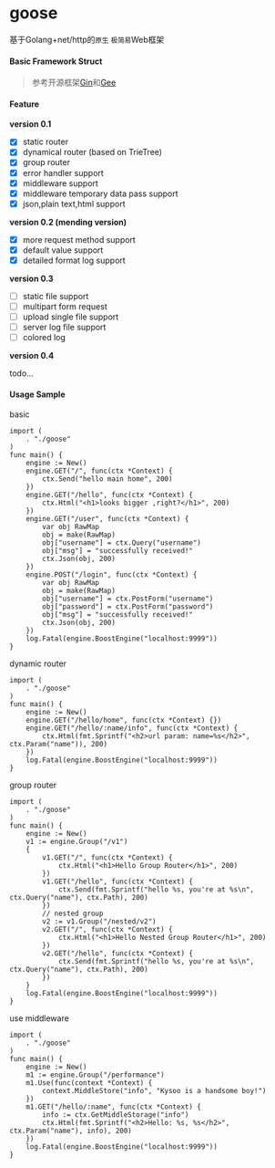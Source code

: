 # goose

基于Golang+net/http的`原生` `极简易`Web框架

#### Basic Framework Struct
> 参考开源框架[Gin](https://github.com/gin-gonic/gin)和[Gee](https://github.com/geektutu/7days-golang)

#### Feature

**version 0.1**
- [x] static router
- [x] dynamical router (based on TrieTree)
- [x] group router
- [x] error handler support
- [x] middleware support
- [x] middleware temporary data pass support
- [x] json,plain text,html support

**version 0.2 (mending version)**
- [x] more request method support
- [x] default value support
- [x] detailed format log support

**version 0.3**
- [ ] static file support
- [ ] multipart form request
- [ ] upload single file support 
- [ ] server log file support
- [ ] colored log

**version 0.4**

todo...

#### Usage Sample

basic
```golang
import (
	. "./goose"
)
func main() {
	engine := New()
	engine.GET("/", func(ctx *Context) {
		ctx.Send("hello main home", 200)
	})
	engine.GET("/hello", func(ctx *Context) {
		ctx.Html("<h1>looks bigger ,right?</h1>", 200)
	})
    engine.GET("/user", func(ctx *Context) {
		var obj RawMap
		obj = make(RawMap)
		obj["username"] = ctx.Query("username")
		obj["msg"] = "successfully received!"
		ctx.Json(obj, 200)
	})
	engine.POST("/login", func(ctx *Context) {
		var obj RawMap
		obj = make(RawMap)
		obj["username"] = ctx.PostForm("username")
		obj["password"] = ctx.PostForm("password")
		obj["msg"] = "successfully received!"
		ctx.Json(obj, 200)
	})
    log.Fatal(engine.BoostEngine("localhost:9999"))
}
```

dynamic router
```golang
import (
	. "./goose"
)
func main() {
	engine := New()
	engine.GET("/hello/home", func(ctx *Context) {})
    engine.GET("/hello/:name/info", func(ctx *Context) {
        ctx.Html(fmt.Sprintf("<h2>url param: name=%s</h2>", ctx.Param("name")), 200)
    })
    log.Fatal(engine.BoostEngine("localhost:9999"))
}
```

group router
```golang
import (
	. "./goose"
)
func main() {
	engine := New()
	v1 := engine.Group("/v1")
    {
        v1.GET("/", func(ctx *Context) {
            ctx.Html("<h1>Hello Group Router</h1>", 200)
        })
        v1.GET("/hello", func(ctx *Context) {
            ctx.Send(fmt.Sprintf("hello %s, you're at %s\n", ctx.Query("name"), ctx.Path), 200)
        })
        // nested group
        v2 := v1.Group("/nested/v2")
        v2.GET("/", func(ctx *Context) {
            ctx.Html("<h1>Hello Nested Group Router</h1>", 200)
        })
        v2.GET("/hello", func(ctx *Context) {
            ctx.Send(fmt.Sprintf("hello %s, you're at %s\n", ctx.Query("name"), ctx.Path), 200)
        })
    }
    log.Fatal(engine.BoostEngine("localhost:9999"))
}
```

use middleware
```golang
import (
	. "./goose"
)
func main() {
	engine := New()
	m1 := engine.Group("/performance")
    m1.Use(func(context *Context) {
        context.MiddleStore("info", "Kysoo is a handsome boy!")
    })
    m1.GET("/hello/:name", func(ctx *Context) {
        info := ctx.GetMiddleStorage("info")
        ctx.Html(fmt.Sprintf("<h2>Hello: %s, %s</h2>", ctx.Param("name"), info), 200)
    })
    log.Fatal(engine.BoostEngine("localhost:9999"))
}
```